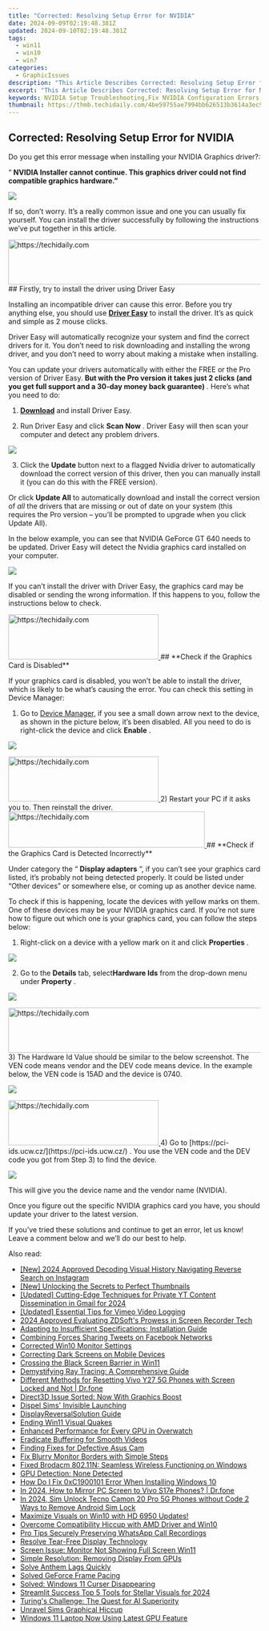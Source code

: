 ```yaml
---
title: "Corrected: Resolving Setup Error for NVIDIA"
date: 2024-09-09T02:19:48.381Z
updated: 2024-09-10T02:19:48.381Z
tags:
  - win11
  - win10
  - win7
categories:
  - GraphicIssues
description: "This Article Describes Corrected: Resolving Setup Error for NVIDIA"
excerpt: "This Article Describes Corrected: Resolving Setup Error for NVIDIA"
keywords: NVIDIA Setup Troubleshooting,Fix NVIDIA Configuration Errors,NVIDIA Installation Tips,Resolve NVIDIA Errors During Setup,NVIDIA Hardware Compatibility Issues,Error Fixing NVIDIA Software,NVIDIA Driver Update Guide
thumbnail: https://thmb.techidaily.com/4be59755ae7994bb626513b3614a3ec947be3b56430323187fb64d462d24a601.jpg
---
```


## Corrected: Resolving Setup Error for NVIDIA

 Do you get this error message when installing your NVIDIA Graphics driver?:

“   **NVIDIA Installer cannot continue. This graphics driver could not find compatible graphics hardware.”**

![](https://images.drivereasy.com/wp-content/uploads/2019/08/image-608.png)

 If so, don’t worry. It’s a really common issue and one you can usually fix yourself. You can install the driver successfully by following the instructions we’ve put together in this article.

<!-- affiliate ads begin -->
<a href="https://ephamedtechinc.pxf.io/c/5597632/2137205/26400" target="_top" id="2137205">
  <img src="//a.impactradius-go.com/display-ad/26400-2137205" border="0" alt="https://techidaily.com" width="728" height="90"/>
</a>
<img height="0" width="0" src="https://ephamedtechinc.pxf.io/i/5597632/2137205/26400" style="position:absolute;visibility:hidden;" border="0" />
<!-- affiliate ads end -->
## Firstly, try to install the driver using Driver Easy

 Installing an incompatible driver can cause this error. Before you try anything else, you should use **[Driver Easy](https://tools.techidaily.com/drivereasy/download/)**  to install the driver.  It’s as quick and simple as 2 mouse clicks.

 Driver Easy will automatically recognize your system and find the correct drivers for it. You don’t need to risk downloading and installing the wrong driver, and you don’t need to worry about making a mistake when installing.

 You can update your drivers automatically with either the FREE or the Pro version of Driver Easy. **But with the Pro version it takes just 2 clicks (and you get full support and a 30-day money back guarantee)** . Here’s what you need to do:

 1) **[Download](https://tools.techidaily.com/drivereasy/download/)**   and install Driver Easy.

 2) Run Driver Easy and click **Scan Now** . Driver Easy will then scan your computer and detect any problem drivers.

![](https://images.drivereasy.com/wp-content/uploads/2019/08/image-606.png)

 3) Click the **Update** button next to a flagged Nvidia driver to automatically download the correct version of this driver, then you can manually install it (you can do this with the FREE version).

 Or click **Update All**  to automatically download and install the correct version of _all_   the drivers that are missing or out of date on your system (this requires the Pro version – you’ll be prompted to upgrade when you click Update All).

 In the below example, you can see that NVIDIA GeForce GT 640 needs to be updated. Driver Easy will detect the Nvidia graphics card installed on your computer.

![](https://images.drivereasy.com/wp-content/uploads/2019/08/image-607.png)

 If you can’t install the driver with Driver Easy, the graphics card may be disabled or sending the wrong information.  If this happens to you, follow the instructions below to check.

<!-- affiliate ads begin -->
<a href="https://aligracehair.sjv.io/c/5597632/2115915/19272" target="_top" id="2115915">
  <img src="//a.impactradius-go.com/display-ad/19272-2115915" border="0" alt="https://techidaily.com" width="300" height="90"/>
</a>
<img height="0" width="0" src="https://aligracehair.sjv.io/i/5597632/2115915/19272" style="position:absolute;visibility:hidden;" border="0" />
<!-- affiliate ads end -->
## **Check if the Graphics Card is Disabled**

 If your graphics card is disabled, you won’t be able to install the driver, which is likely to be what’s causing the error. You can check this setting in Device Manager:

 1) Go to [Device Manager,](https://tools.techidaily.com/drivereasy/download/)  if you see a small down arrow next to the device, as shown in the picture below, it’s been disabled. All you need to do is right-click the device and click **Enable** .

![](https://images.drivereasy.com/wp-content/uploads/2016/11/img_581c50591ccf5.png)

<!-- affiliate ads begin -->
<a href="https://appsumo.8odi.net/c/5597632/2137393/7443" target="_top" id="2137393">
  <img src="//a.impactradius-go.com/display-ad/7443-2137393" border="0" alt="https://techidaily.com" width="300" height="90"/>
</a>
<img height="0" width="0" src="https://appsumo.8odi.net/i/5597632/2137393/7443" style="position:absolute;visibility:hidden;" border="0" />
<!-- affiliate ads end -->
2) Restart your PC if it asks you to. Then reinstall the driver.

<!-- affiliate ads begin -->
<a href="https://aligracehair.sjv.io/c/5597632/2115935/19272" target="_top" id="2115935">
  <img src="//a.impactradius-go.com/display-ad/19272-2115935" border="0" alt="https://techidaily.com" width="392" height="72"/>
</a>
<img height="0" width="0" src="https://aligracehair.sjv.io/i/5597632/2115935/19272" style="position:absolute;visibility:hidden;" border="0" />
<!-- affiliate ads end -->
## **Check if the Graphics Card is Detected Incorrectly**

 Under category the “ **Display adapters**  “, if you can’t see your graphics card listed, it’s probably not being detected properly. It could be listed under “Other devices” or somewhere else, or coming up as another device name.

 To check if this is happening, locate the devices with yellow marks on them. One of these devices may be your NVIDIA graphics card. If you’re not sure how to figure out which one is your graphics card, you can follow the steps below:

 1) Right-click on a device with a yellow mark on it and click **Properties** .

![](https://images.drivereasy.com/wp-content/uploads/2016/11/img_581c568d597b7.png)

 2) Go to the **Details** tab, select**Hardware Ids** from the drop-down menu under **Property** .

![](https://images.drivereasy.com/wp-content/uploads/2016/07/img_5785de836c928.png)

<!-- affiliate ads begin -->
<a href="https://ursime.pxf.io/c/5597632/2136536/16384" target="_top" id="2136536">
  <img src="//a.impactradius-go.com/display-ad/16384-2136536" border="0" alt="https://techidaily.com" width="728" height="90"/>
</a>
<img height="0" width="0" src="https://ursime.pxf.io/i/5597632/2136536/16384" style="position:absolute;visibility:hidden;" border="0" />
<!-- affiliate ads end -->
 3) The Hardware Id Value should be similar to the below screenshot. The VEN code means vendor and the DEV code means device. In the example below, the VEN code is 15AD and the device is 0740.

![](https://images.drivereasy.com/wp-content/uploads/2016/07/img_5785df1376590.png)

<!-- affiliate ads begin -->
<a href="https://aligracehair.sjv.io/c/5597632/2135369/19272" target="_top" id="2135369">
  <img src="//a.impactradius-go.com/display-ad/19272-2135369" border="0" alt="https://techidaily.com" width="300" height="90"/>
</a>
<img height="0" width="0" src="https://aligracehair.sjv.io/i/5597632/2135369/19272" style="position:absolute;visibility:hidden;" border="0" />
<!-- affiliate ads end -->
 4) Go to [https://pci-ids.ucw.cz/](https://pci-ids.ucw.cz/) . You use the VEN code and the DEV code you got from Step 3) to find the device.

![](https://images.drivereasy.com/wp-content/uploads/2018/07/img_5b56e6603c4e9.jpg)

 This will give you the device name and the vendor name (NVIDIA).

 Once you figure out the specific NVIDIA graphics card you have, you should update your driver to the latest version.

 If you’ve tried these solutions and continue to get an error, let us know! Leave a comment below and we’ll do our best to help.

<ins class="adsbygoogle"
     style="display:block"
     data-ad-format="autorelaxed"
     data-ad-client="ca-pub-7571918770474297"
     data-ad-slot="1223367746"></ins>



<ins class="adsbygoogle"
     style="display:block"
     data-ad-client="ca-pub-7571918770474297"
     data-ad-slot="8358498916"
     data-ad-format="auto"
     data-full-width-responsive="true"></ins>





<span class="atpl-alsoreadstyle">Also read:</span>
<div><ul>
<li><a href="https://instagram-videos.techidaily.com/new-2024-approved-decoding-visual-history-navigating-reverse-search-on-instagram/"><u>[New] 2024 Approved  Decoding Visual History  Navigating Reverse Search on Instagram</u></a></li>
<li><a href="https://vimeo-videos.techidaily.com/new-unlocking-the-secrets-to-perfect-thumbnails/"><u>[New] Unlocking the Secrets to Perfect Thumbnails</u></a></li>
<li><a href="https://facebook-video-footage.techidaily.com/updated-cutting-edge-techniques-for-private-yt-content-dissemination-in-gmail-for-2024/"><u>[Updated] Cutting-Edge Techniques for Private YT Content Dissemination in Gmail for 2024</u></a></li>
<li><a href="https://screen-sharing-recording.techidaily.com/updated-essential-tips-for-vimeo-video-logging/"><u>[Updated] Essential Tips for Vimeo Video Logging</u></a></li>
<li><a href="https://screen-mirroring-recording.techidaily.com/2024-approved-evaluating-zdsofts-prowess-in-screen-recorder-tech/"><u>2024 Approved  Evaluating ZDSoft's Prowess in Screen Recorder Tech</u></a></li>
<li><a href="https://graphic-issues.techidaily.com/adapting-to-insufficient-specifications-installation-guide/"><u>Adapting to Insufficient Specifications: Installation Guide</u></a></li>
<li><a href="https://facebook-video-recording.techidaily.com/combining-forces-sharing-tweets-on-facebook-networks/"><u>Combining Forces  Sharing Tweets on Facebook Networks</u></a></li>
<li><a href="https://graphic-issues.techidaily.com/corrected-win10-monitor-settings/"><u>Corrected Win10 Monitor Settings</u></a></li>
<li><a href="https://graphic-issues.techidaily.com/correcting-dark-screens-on-mobile-devices/"><u>Correcting Dark Screens on Mobile Devices</u></a></li>
<li><a href="https://graphic-issues.techidaily.com/crossing-the-black-screen-barrier-in-win11/"><u>Crossing the Black Screen Barrier in Win11</u></a></li>
<li><a href="https://tech-recovery.techidaily.com/demystifying-ray-tracing-a-comprehensive-guide/"><u>Demystifying Ray Tracing: A Comprehensive Guide</u></a></li>
<li><a href="https://techidaily.com/different-methods-for-resetting-vivo-y27-5g-phones-with-screen-locked-and-not-drfone-by-drfone-reset-android-reset-android/"><u>Different Methods for Resetting Vivo Y27 5G Phones with Screen Locked and Not | Dr.fone</u></a></li>
<li><a href="https://graphic-issues.techidaily.com/direct3d-issue-sorted-now-with-graphics-boost/"><u>Direct3D Issue Sorted: Now With Graphics Boost</u></a></li>
<li><a href="https://graphic-issues.techidaily.com/dispel-sims-invisible-launching/"><u>Dispel Sims' Invisible Launching</u></a></li>
<li><a href="https://graphic-issues.techidaily.com/displayreversalsolution-guide/"><u>DisplayReversalSolution Guide</u></a></li>
<li><a href="https://graphic-issues.techidaily.com/ending-win11-visual-quakes/"><u>Ending Win11 Visual Quakes</u></a></li>
<li><a href="https://graphic-issues.techidaily.com/enhanced-performance-for-every-gpu-in-overwatch/"><u>Enhanced Performance for Every GPU in Overwatch</u></a></li>
<li><a href="https://graphic-issues.techidaily.com/eradicate-buffering-for-smooth-videos/"><u>Eradicate Buffering for Smooth Videos</u></a></li>
<li><a href="https://graphic-issues.techidaily.com/finding-fixes-for-defective-asus-cam/"><u>Finding Fixes for Defective Asus Cam</u></a></li>
<li><a href="https://graphic-issues.techidaily.com/fix-blurry-monitor-borders-with-simple-steps/"><u>Fix Blurry Monitor Borders with Simple Steps</u></a></li>
<li><a href="https://driver-error.techidaily.com/fixed-brodacm-80211n-seamless-wireless-functioning-on-windows/"><u>Fixed Brodacm 802.11N: Seamless Wireless Functioning on Windows</u></a></li>
<li><a href="https://graphic-issues.techidaily.com/gpu-detection-none-detected/"><u>GPU Detection: None Detected</u></a></li>
<li><a href="https://graphic-issues.techidaily.com/how-do-i-fix-0xc1900101-error-when-installing-windows-10/"><u>How Do I Fix 0xC1900101 Error When Installing Windows 10</u></a></li>
<li><a href="https://screen-mirror.techidaily.com/in-2024-how-to-mirror-pc-screen-to-vivo-s17e-phones-drfone-by-drfone-android/"><u>In 2024, How to Mirror PC Screen to Vivo S17e Phones? | Dr.fone</u></a></li>
<li><a href="https://sim-unlock.techidaily.com/in-2024-sim-unlock-tecno-camon-20-pro-5g-phones-without-code-2-ways-to-remove-android-sim-lock-by-drfone-android/"><u>In 2024, Sim Unlock Tecno Camon 20 Pro 5G Phones without Code 2 Ways to Remove Android Sim Lock</u></a></li>
<li><a href="https://graphic-issues.techidaily.com/1719817637047-maximize-visuals-on-win10-with-hd-6950-updates/"><u>Maximize Visuals on Win10 with HD 6950 Updates!</u></a></li>
<li><a href="https://graphic-issues.techidaily.com/overcome-compatibility-hiccup-with-amd-driver-and-win10/"><u>Overcome Compatibility Hiccup with AMD Driver and Win10</u></a></li>
<li><a href="https://desktop-recording.techidaily.com/pro-tips-securely-preserving-whatsapp-call-recordings/"><u>Pro Tips  Securely Preserving WhatsApp Call Recordings</u></a></li>
<li><a href="https://graphic-issues.techidaily.com/resolve-tear-free-display-technology/"><u>Resolve Tear-Free Display Technology</u></a></li>
<li><a href="https://graphic-issues.techidaily.com/screen-issue-monitor-not-showing-full-screen-win11/"><u>Screen Issue: Monitor Not Showing Full Screen Win11</u></a></li>
<li><a href="https://graphic-issues.techidaily.com/simple-resolution-removing-display-from-gpus/"><u>Simple Resolution: Removing Display From GPUs</u></a></li>
<li><a href="https://graphic-issues.techidaily.com/solve-anthem-lags-quickly/"><u>Solve Anthem Lags Quickly</u></a></li>
<li><a href="https://graphic-issues.techidaily.com/solved-geforce-frame-pacing/"><u>Solved GeForce Frame Pacing</u></a></li>
<li><a href="https://graphic-issues.techidaily.com/solved-windows-11-curser-disappearing/"><u>Solved: Windows 11 Curser Disappearing</u></a></li>
<li><a href="https://fox-helps.techidaily.com/streamlit-success-top-5-tools-for-stellar-visuals-for-2024/"><u>Streamlit Success  Top 5 Tools for Stellar Visuals for 2024</u></a></li>
<li><a href="https://tech-revival.techidaily.com/turings-challenge-the-quest-for-ai-superiority/"><u>Turing's Challenge: The Quest for AI Superiority</u></a></li>
<li><a href="https://graphic-issues.techidaily.com/unravel-sims-graphical-hiccup/"><u>Unravel Sims Graphical Hiccup</u></a></li>
<li><a href="https://graphic-issues.techidaily.com/windows-11-laptop-now-using-latest-gpu-feature/"><u>Windows 11 Laptop Now Using Latest GPU Feature</u></a></li>
</ul></div>
